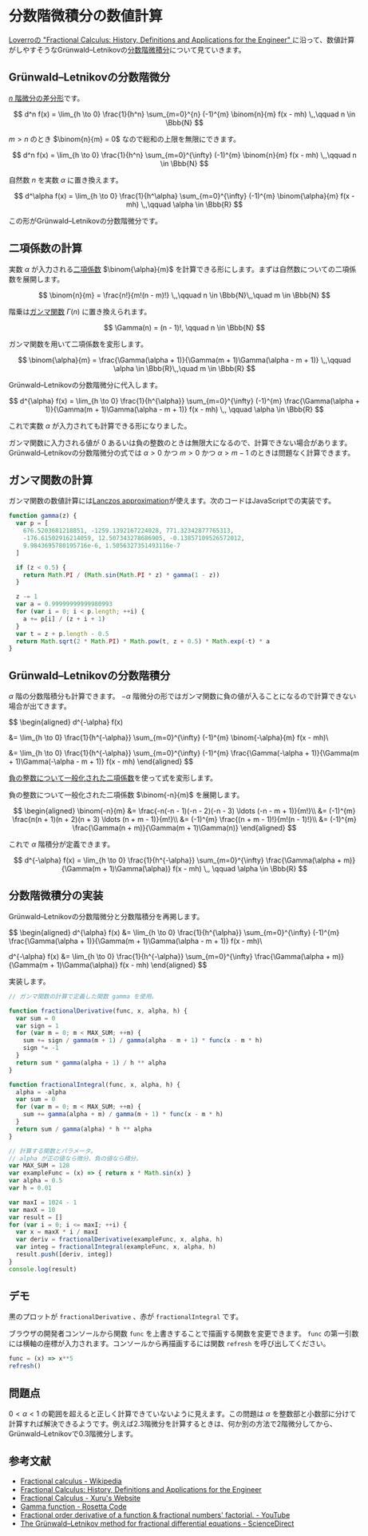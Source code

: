 <style>
body {
  max-width: 704px;
  margin: auto;
  padding: 32px 8px;
}

canvas {
  /* image-rendering: pixelated; */
  display: inline-block;
  border-style: solid;
  border-width: 0.2px;
  border-color: #000000;
}

.numberInputLabel {
  display: inline-block;
  text-align: right;
  width: 160px;
  margin: 0 8px 4px 0;
  padding-right: 8px;
  border-right: solid 3px #606060;
}

.numberInputRange {
  display: inline-block;
  max-width: 220px;
  width: 50%;
  margin: 0 8px 0 0;
}

.numberInputNumber {
  display: inline-block;
  max-width: 100px;
  width: 20%;
  margin: 0;
}

code {
  overflow-x: scroll;
  overflow-y: hidden;
  white-space: pre;
}

.katex {
  font-size: 1.3em !important;
}
</style>

# 分数階微積分の数値計算
[Loverroの "Fractional Calculus: History, Definitions and Applications for the
Engineer" ](https://web.archive.org/web/20051029113800/http://www.nd.edu/~msen/Teaching/UnderRes/FracCalc.pdf)に沿って、数値計算がしやすそうなGrünwald–Letnikovの[分数階微積分](https://en.wikipedia.org/wiki/Fractional_calculus)について見ていきます。

## Grünwald–Letnikovの分数階微分
[$n$ 階微分の差分形](https://en.wikipedia.org/wiki/Differential_of_a_function#Higher-order_differentials)です。

$$
d^n f(x) = \lim_{h \to 0} \frac{1}{h^n}
\sum_{m=0}^{n} (-1)^{m} \binom{n}{m} f(x - mh)
\,,\qquad n \in \Bbb{N}
$$

$m > n$ のとき $\binom{n}{m} = 0$ なので総和の上限を無限にできます。

$$
d^n f(x) = \lim_{h \to 0} \frac{1}{h^n}
\sum_{m=0}^{\infty} (-1)^{m} \binom{n}{m} f(x - mh)
\,,\qquad n \in \Bbb{N}
$$

自然数 $n$ を実数 $\alpha$ に置き換えます。

$$
d^\alpha f(x) = \lim_{h \to 0} \frac{1}{h^\alpha}
\sum_{m=0}^{\infty} (-1)^{m} \binom{\alpha}{m} f(x - mh)
\,,\qquad \alpha \in \Bbb{R}
$$

この形がGrünwald–Letnikovの分数階微分です。

## 二項係数の計算
実数 $\alpha$ が入力される[二項係数](https://en.wikipedia.org/wiki/Binomial_coefficient) $\binom{\alpha}{m}$ を計算できる形にします。まずは自然数についての二項係数を展開します。

$$
\binom{n}{m}
= \frac{n!}{m!(n - m)!}
\,,\qquad n \in \Bbb{N}\,,\quad m \in \Bbb{N}
$$

階乗は[ガンマ関数](https://en.wikipedia.org/wiki/Gamma_function) $\Gamma(n)$ に置き換えられます。

$$
\Gamma(n) = (n - 1)!, \qquad n \in \Bbb{N}
$$

ガンマ関数を用いて二項係数を変形します。

$$
\binom{\alpha}{m}
= \frac{\Gamma(\alpha + 1)}{\Gamma(m + 1)\Gamma(\alpha - m + 1)}
\,,\qquad \alpha \in \Bbb{R}\,,\quad m \in \Bbb{R}
$$

Grünwald–Letnikovの分数階微分に代入します。

$$
d^{\alpha} f(x)
= \lim_{h \to 0} \frac{1}{h^{\alpha}} \sum_{m=0}^{\infty} (-1)^{m}
\frac{\Gamma(\alpha + 1)}{\Gamma(m + 1)\Gamma(\alpha - m + 1)} f(x - mh)
\,, \qquad \alpha \in \Bbb{R}
$$

これで実数 $\alpha$ が入力されても計算できる形になりました。

ガンマ関数に入力される値が $0$ あるいは負の整数のときは無限大になるので、計算できない場合があります。Grünwald–Letnikovの分数階微分の式では $\alpha > 0$ かつ $m > 0$ かつ $\alpha > m - 1$ のときは問題なく計算できます。

## ガンマ関数の計算
ガンマ関数の数値計算には[Lanczos approximation](https://en.wikipedia.org/wiki/Lanczos_approximation)が使えます。次のコードはJavaScriptでの実装です。

```javascript
function gamma(z) {
  var p = [
    676.5203681218851, -1259.1392167224028, 771.32342877765313,
    -176.61502916214059, 12.507343278686905, -0.13857109526572012,
    9.9843695780195716e-6, 1.5056327351493116e-7
  ]

  if (z < 0.5) {
    return Math.PI / (Math.sin(Math.PI * z) * gamma(1 - z))
  }

  z -= 1
  var a = 0.99999999999980993
  for (var i = 0; i < p.length; ++i) {
    a += p[i] / (z + i + 1)
  }
  var t = z + p.length - 0.5
  return Math.sqrt(2 * Math.PI) * Math.pow(t, z + 0.5) * Math.exp(-t) * a
}
```

## Grünwald–Letnikovの分数階積分
$\alpha$ 階の分数階積分も計算できます。 $-\alpha$ 階微分の形ではガンマ関数に負の値が入ることになるので計算できない場合が出てきます。

$$
\begin{aligned}
d^{-\alpha} f(x)

&= \lim_{h \to 0} \frac{1}{h^{-\alpha}}
\sum_{m=0}^{\infty} (-1)^{m} \binom{-\alpha}{m} f(x - mh)\\

&= \lim_{h \to 0} \frac{1}{h^{-\alpha}} \sum_{m=0}^{\infty} (-1)^{m}
\frac{\Gamma(-\alpha + 1)}{\Gamma(m + 1)\Gamma(-\alpha - m + 1)} f(x - mh)
\end{aligned}
$$

[負の整数について一般化された二項係数](https://en.wikipedia.org/wiki/Binomial_coefficient#Generalization_to_negative_integers)を使って式を変形します。

 負の整数について一般化された二項係数 $\binom{-n}{m}$ を展開します。

$$
\begin{aligned}
\binom{-n}{m}
&= \frac{-n(-n - 1)(-n - 2)(-n - 3) \ldots (-n - m + 1)}{m!}\\
&= (-1)^{m} \frac{n(n + 1)(n + 2)(n + 3) \ldots (n + m - 1)}{m!}\\
&= (-1)^{m} \frac{(n + m - 1)!}{m!(n - 1)!}\\
&= (-1)^{m} \frac{\Gamma(n + m)}{\Gamma(m + 1)\Gamma(n)}
\end{aligned}
$$

これで $\alpha$ 階積分が定義できます。

$$
d^{-\alpha} f(x)
= \lim_{h \to 0} \frac{1}{h^{-\alpha}} \sum_{m=0}^{\infty}
\frac{\Gamma(\alpha + m)}{\Gamma(m + 1)\Gamma(\alpha)} f(x - mh)
\,, \qquad \alpha \in \Bbb{R}
$$

## 分数階微積分の実装
Grünwald–Letnikovの分数階微分と分数階積分を再掲します。

$$
\begin{aligned}
d^{\alpha} f(x)
&= \lim_{h \to 0} \frac{1}{h^{\alpha}} \sum_{m=0}^{\infty} (-1)^{m}
\frac{\Gamma(\alpha + 1)}{\Gamma(m + 1)\Gamma(\alpha - m + 1)} f(x - mh)\\

d^{-\alpha} f(x)
&= \lim_{h \to 0} \frac{1}{h^{-\alpha}} \sum_{m=0}^{\infty}
\frac{\Gamma(\alpha + m)}{\Gamma(m + 1)\Gamma(\alpha)} f(x - mh)
\end{aligned}
$$

実装します。

```javascript
// ガンマ関数の計算で定義した関数 gamma を使用。

function fractionalDerivative(func, x, alpha, h) {
  var sum = 0
  var sign = 1
  for (var m = 0; m < MAX_SUM; ++m) {
    sum += sign / gamma(m + 1) / gamma(alpha - m + 1) * func(x - m * h)
    sign *= -1
  }
  return sum * gamma(alpha + 1) / h ** alpha
}

function fractionalIntegral(func, x, alpha, h) {
  alpha = -alpha
  var sum = 0
  for (var m = 0; m < MAX_SUM; ++m) {
    sum += gamma(alpha + m) / gamma(m + 1) * func(x - m * h)
  }
  return sum / gamma(alpha) * h ** alpha
}

// 計算する関数とパラメータ。
// alpha が正の値なら微分、負の値なら積分。
var MAX_SUM = 128
var exampleFunc = (x) => { return x * Math.sin(x) }
var alpha = 0.5
var h = 0.01

var maxI = 1024 - 1
var maxX = 10
var result = []
for (var i = 0; i <= maxI; ++i) {
  var x = maxX * i / maxI
  var deriv = fractionalDerivative(exampleFunc, x, alpha, h)
  var integ = fractionalIntegral(exampleFunc, x, alpha, h)
  result.push([deriv, integ])
}
console.log(result)
```

## デモ
<script src="demo/grunwald_letnikov/fft.js"></script>
<script src="demo/grunwald_letnikov/vec2.js"></script>
<script src="demo/grunwald_letnikov/canvas.js"></script>
<script>
function gamma(z) {
  var p = [
    676.5203681218851,
    -1259.1392167224028,
    771.32342877765313,
    -176.61502916214059,
    12.507343278686905,
    -0.13857109526572012,
    9.9843695780195716e-6,
    1.5056327351493116e-7
  ]

  if (z < 0.5) {
    return Math.PI / (Math.sin(Math.PI * z) * gamma(1 - z))
  }

  z -= 1
  var a = 0.99999999999980993
  for (var i = 0; i < p.length; ++i) {
    a += p[i] / (z + i + 1)
  }
  var t = z + p.length - 0.5
  return Math.sqrt(2 * Math.PI) * Math.pow(t, z + 0.5) * Math.exp(-t) * a
}

class GrunwaldLetnikov {
  constructor(func, alpha, delta, maxX = 1) {
    this.func = func
    this.alpha = alpha
    this.delta = delta
    this.maxIter = 128

    this.maxX = maxX
  }

  fractionalDerivative(x) {
    var sum = 0
    var sign = 1
    for (var m = 0; m < this.maxIter; ++m) {
      sum += sign / gamma(m + 1) / gamma(this.alpha - m + 1)
        * this.func(x - m * this.delta)
      sign *= -1
    }
    return sum * gamma(this.alpha + 1) / this.delta ** this.alpha
  }

  fractionalIntegral(x) {
    var alpha = -this.alpha
    var sum = 0
    for (var m = 0; m < this.maxIter; ++m) {
      sum += gamma(alpha + m) / gamma(m + 1) * this.func(x - m * this.delta)
    }
    return sum / gamma(alpha) * this.delta ** alpha
  }

  fractionalDifferintegral(x) {
    if (this.alpha > 0) {
      return this.fractionalDerivative(x)
    }
    else if (this.alpha < 0) {
      return this.fractionalIntegral(x)
    }
    return func(x)
  }

  getDerivative(canvas, func) {
    var line = new Array(canvas.width).fill(0)
    var min = Number.MAX_VALUE
    var max = -Number.MAX_VALUE
    var denom = canvas.width - 1
    for (var x = 0; x < canvas.width; ++x) {
      line[x] = new Vec2(x, func(2 * this.maxX * x / denom - this.maxX))
      if (max < line[x].y) {
        max = line[x].y
      }
      if (min > line[x].y) {
        min = line[x].y
      }
    }

    min = Number.isFinite(min) ? min : Number.MAX_VALUE
    max = Number.isFinite(max) ? max : -Number.MAX_VALUE
    return [line, min, max]
  }

  drawText(canvas, min, max) {
    var fontSize = 12
    var fontSizeHalf = fontSize / 2
    var lineSpace = fontSize + 2
    canvas.context.font = `${fontSize}px monospace`

    var texts = [
      `x: [0, ${this.maxX}]`,
      `y: [${min}, ${max}]`
    ]

    var maxTextWidth = 0
    for (var i = 0; i < texts.length; ++i) {
      var textWidth = canvas.context.measureText(texts[i]).width
      if (maxTextWidth < textWidth) {
        maxTextWidth = textWidth
      }
    }

    canvas.context.fillStyle = "#ffffffb0"
    canvas.context.fillRect(0, 0, maxTextWidth + fontSizeHalf, 2.2 * lineSpace)

    canvas.context.fillStyle = "#303030"
    for (var i = 0; i < texts.length; ++i) {
      canvas.context.fillText(texts[i], fontSizeHalf, (i + 1) * lineSpace)
    }
  }

  drawPlot(canvas) {
    var [lineD, minD, maxD]
      = this.getDerivative(canvas, (x) => this.fractionalDerivative(x))
    var [lineI, minI, maxI]
      = this.getDerivative(canvas, (x) => this.fractionalIntegral(x))
    var min = minD < minI ? minD : minI
    var max = maxD > maxI ? maxD : maxI
    var diff = max - min
    for (var i = 0; i < canvas.width; ++i) {
      lineD[i].y = canvas.height - canvas.height * (lineD[i].y - min) / diff
      lineI[i].y = canvas.height - canvas.height * (lineI[i].y - min) / diff
    }

    var yZero = canvas.height + min / diff * canvas.height
    canvas.context.lineWidth = 1
    canvas.context.setLineDash([])
    canvas.context.strokeStyle = "#808080"
    canvas.drawLine(new Vec2(0, yZero), new Vec2(canvas.width, yZero))
    var halfWidth = canvas.width / 2
    canvas.drawLine(new Vec2(halfWidth, 0), new Vec2(halfWidth, canvas.height))

    canvas.context.font = `18px monospace`
    canvas.context.fillStyle = "#303030"
    canvas.context.fillText(`0`, halfWidth, yZero - 2)

    canvas.context.lineJoin = "round"
    canvas.context.lineWidth = 3

    canvas.context.setLineDash([])
    canvas.context.strokeStyle = "#303030"
    canvas.drawPath(lineD)

    canvas.context.setLineDash([1])
    canvas.context.strokeStyle = "#ff0000"
    canvas.drawPath(lineI)

    return [min, max]
  }

  draw(canvas) {
    canvas.clearWhite()

    // Plotting.
    var [min, max] = this.drawPlot(canvas)
    this.drawText(canvas, min, max)
  }
}

// Fourier transform based derivative computation.
// This class uses FFT.js by indutny.
// https://github.com/indutny/fft.js
class FtDerivative {
  constructor(func = (x) => Math.sin(2 * Math.PI * x), alpha = 1) {
    this.alpha = alpha

    this.data = new Array(ftDerivativeCanvas.width)
    var dataLast = this.data.length - 1
    for (var i = 0; i < this.data.length; ++i) {
      this.data[i] = func(i / dataLast)
    }
    this.fft = new FFT(this.data.length)
    this.inputSpectrum = this.fft.createComplexArray()
    this.fft.realTransform(this.inputSpectrum, this.data)
    this.specLast = this.inputSpectrum.length - 1

    this.outputSpectrum = new Array(this.inputSpectrum.length).fill(0)
    this.outputComplex = new Array(this.inputSpectrum.length).fill(0)
    this.output = new Array(this.data.length)
    this.setMinMax(this.output)
  }

  compute() {
    this.outputSpectrum[0] = this.inputSpectrum[0]
    this.outputSpectrum[1] = this.inputSpectrum[1]
    for (var curr = 2; curr < this.inputSpectrum.length; curr += 2) {
      var next = curr + 1

      // (j * omega ** alpha) * F(omega)
      var omega = Math.PI * curr / this.specLast
      var real = this.alpha * Math.log(Math.abs(omega))
      var imag = this.alpha * Math.PI / 2

      var expReal = Math.exp(real)
      real = expReal * Math.cos(imag)
      imag = expReal * Math.sin(imag)

      var specReal = this.inputSpectrum[curr]
      var specImag = this.inputSpectrum[next]
      var realTemp = real
      this.outputSpectrum[curr] = specReal * real - specImag * imag
      this.outputSpectrum[next] = specReal * imag + specImag * realTemp
    }
    this.fft.inverseTransform(this.outputComplex, this.outputSpectrum)
    this.output = this.fft.fromComplexArray(this.outputComplex)
    this.setMinMax(this.output)
  }

  setMinMax(data) {
    this.min = Number.MAX_VALUE
    this.max = -Number.MAX_VALUE
    for (var i = 0; i < data.length; ++i) {
      if (this.max < data[i]) {
        this.max = data[i]
      }
      if (this.min > data[i]) {
        this.min = data[i]
      }
    }
    this.diff = this.max - this.min
  }

  draw(canvas) {
    this.compute()

    var line = new Array(canvas.width)
    for (var x = 0; x < canvas.width; ++x) {
      line[x] = new Vec2(
        x,
        (this.output[x] - this.min) / this.diff * canvas.height
      )
    }
    canvas.clearWhite()
    canvas.drawPath(line)
  }
}

function refresh() {
  glDerivative.alpha = alpha
  glDerivative.func = func
  glDerivative.draw(glDerivativeCanvas)

  // ftDerivative.alpha = alpha
  // ftDerivative.func = func
  // ftDerivative.draw(ftDerivativeCanvas)
}

var func = (x) => Math.sin(2 * Math.PI * x)
var alpha = 1

var glDerivativeCanvas = new Canvas(document.body, 640, 320)
var glDerivative = new GrunwaldLetnikov(
  func, alpha, 1 / glDerivativeCanvas.width, 1)

// var ftDerivativeCanvas = new Canvas(document.body, 512, 256)
// var ftDerivative = new FtDerivative(func, alpha)

var numberAlpha = new NumberInput(
  document.body, "alpha", alpha, -10, 10, 0.01,
  {
    event: "input", func: (value) => { alpha = value; refresh() },
  }
)
var numberH = new NumberInput(
  document.body, "h", glDerivative.delta, 0.001, 1, 0.001,
  {
    event: "input",
    func: (value) => {
      glDerivative.delta = value
      glDerivative.draw(glDerivativeCanvas)
    },
  }
)

refresh()
</script>

黒のプロットが `fractionalDerivative` 、赤が `fractionalIntegral` です。

ブラウザの開発者コンソールから関数 `func` を上書きすることで描画する関数を変更できます。 `func` の第一引数には横軸の座標が入力されます。コンソールから再描画するには関数 `refresh` を呼び出してください。

```javascript
func = (x) => x**5
refresh()
```

## 問題点
$0 < \alpha < 1$ の範囲を超えると正しく計算できていないように見えます。この問題は $\alpha$ を整数部と小数部に分けて計算すれば解決できるようです。例えば2.3階微分を計算するときは、何か別の方法で2階微分してから、Grünwald–Letnikovで0.3階微分します。

## 参考文献
- [Fractional calculus - Wikipedia](https://en.wikipedia.org/wiki/Fractional_calculus)
- [Fractional Calculus: History, Definitions and Applications for the Engineer](https://web.archive.org/web/20051029113800/http://www.nd.edu/~msen/Teaching/UnderRes/FracCalc.pdf)
- [Fractional Calculus - Xuru's Website](http://www.xuru.org/fc/TOC.asp)
- [Gamma function - Rosetta Code](https://rosettacode.org/wiki/Gamma_function)
- [Fractional order derivative of a function & fractional numbers' factorial. - YouTube](https://www.youtube.com/watch?v=7PCQmxlX9mU)
- [The Grünwald–Letnikov method for fractional differential equations - ScienceDirect](https://www.sciencedirect.com/science/article/pii/S0898122111002173)

